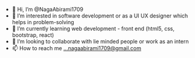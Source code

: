 - 👋 Hi, I’m @NagaAbirami1709
- 👀 I’m interested in software development or as a UI UX designer which helps in problem-solving
- 🌱 I’m currently learning web development - front end (html5, css, bootstrap, react)
- 💞️ I’m looking to collaborate with lie minded people or work as an intern
- 📫 How to reach me ...nagaabirami1709@gmail.com

<!---
NagaAbirami1709/NagaAbirami1709 is a ✨ special ✨ repository because its `README.md` (this file) appears on your GitHub profile.
You can click the Preview link to take a look at your changes.
--->
